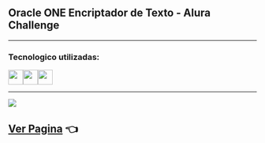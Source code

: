 ## Oracle ONE Encriptador de Texto - Alura Challenge

---

### Tecnologico utilizadas:

<img src="https://cdn-icons-png.flaticon.com/512/174/174854.png" width='30px' ><img src="https://cdn-icons-png.flaticon.com/512/732/732190.png" width='30px' ><img src="https://cdn-icons-png.flaticon.com/512/5968/5968292.png" width='30px' alt="">

---

![](https://i.imgur.com/zilrN3h.png)

## [Ver Pagina](https://kelvinfbr.github.io/Encriptador/) 👈
